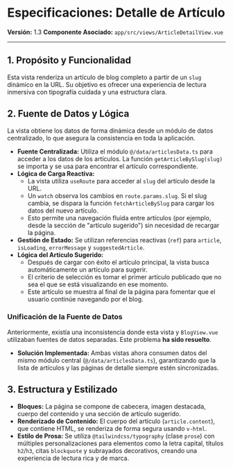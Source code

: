 # Especificaciones: Detalle de Artículo

**Versión:** 1.3
**Componente Asociado:** `app/src/views/ArticleDetailView.vue`

---

## 1. Propósito y Funcionalidad

Esta vista renderiza un artículo de blog completo a partir de un `slug` dinámico en la URL. Su objetivo es ofrecer una experiencia de lectura inmersiva con tipografía cuidada y una estructura clara.

## 2. Fuente de Datos y Lógica

La vista obtiene los datos de forma dinámica desde un módulo de datos centralizado, lo que asegura la consistencia en toda la aplicación.

- **Fuente Centralizada:** Utiliza el módulo `@/data/articlesData.ts` para acceder a los datos de los artículos. La función `getArticleBySlug(slug)` se importa y se usa para encontrar el artículo correspondiente.
- **Lógica de Carga Reactiva:**
    - La vista utiliza `useRoute` para acceder al `slug` del artículo desde la URL.
    - Un `watch` observa los cambios en `route.params.slug`. Si el slug cambia, se dispara la función `fetchArticleBySlug` para cargar los datos del nuevo artículo.
    - Esto permite una navegación fluida entre artículos (por ejemplo, desde la sección de "artículo sugerido") sin necesidad de recargar la página.
- **Gestión de Estado:** Se utilizan referencias reactivas (`ref`) para `article`, `isLoading`, `errorMessage` y `suggestedArticle`.
- **Lógica del Artículo Sugerido:**
  - Después de cargar con éxito el artículo principal, la vista busca automáticamente un artículo para sugerir.
  - El criterio de selección es tomar el primer artículo publicado que no sea el que se está visualizando en ese momento.
  - Este artículo se muestra al final de la página para fomentar que el usuario continúe navegando por el blog.

### Unificación de la Fuente de Datos

Anteriormente, existía una inconsistencia donde esta vista y `BlogView.vue` utilizaban fuentes de datos separadas. Este problema **ha sido resuelto**.

- **Solución Implementada:** Ambas vistas ahora consumen datos del mismo módulo central (`@/data/articlesData.ts`), garantizando que la lista de artículos y las páginas de detalle siempre estén sincronizadas.

## 3. Estructura y Estilizado

- **Bloques:** La página se compone de cabecera, imagen destacada, cuerpo del contenido y una sección de artículo sugerido.
- **Renderizado de Contenido:** El cuerpo del artículo (`article.content`), que contiene HTML, se renderiza de forma segura usando `v-html`.
- **Estilo de Prosa:** Se utiliza `@tailwindcss/typography` (clase `prose`) con múltiples personalizaciones para elementos como la letra capital, títulos `h2`/`h3`, citas `blockquote` y subrayados decorativos, creando una experiencia de lectura rica y de marca.
